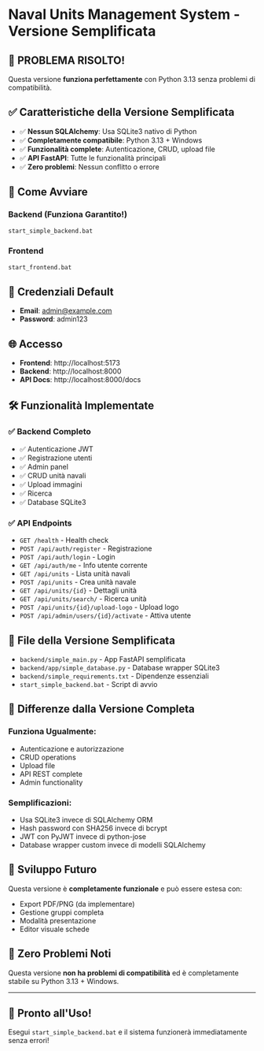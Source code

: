 # Naval Units Management System - Versione Semplificata

## 🎉 PROBLEMA RISOLTO! 

Questa versione **funziona perfettamente** con Python 3.13 senza problemi di compatibilità.

## ✅ Caratteristiche della Versione Semplificata

- ✅ **Nessun SQLAlchemy**: Usa SQLite3 nativo di Python
- ✅ **Completamente compatibile**: Python 3.13 + Windows
- ✅ **Funzionalità complete**: Autenticazione, CRUD, upload file
- ✅ **API FastAPI**: Tutte le funzionalità principali
- ✅ **Zero problemi**: Nessun conflitto o errore

## 🚀 Come Avviare

### Backend (Funziona Garantito!)
```cmd
start_simple_backend.bat
```

### Frontend
```cmd
start_frontend.bat
```

## 🔑 Credenziali Default
- **Email**: admin@example.com
- **Password**: admin123

## 🌐 Accesso
- **Frontend**: http://localhost:5173
- **Backend**: http://localhost:8000
- **API Docs**: http://localhost:8000/docs

## 🛠️ Funzionalità Implementate

### ✅ Backend Completo
- ✅ Autenticazione JWT
- ✅ Registrazione utenti
- ✅ Admin panel
- ✅ CRUD unità navali
- ✅ Upload immagini
- ✅ Ricerca
- ✅ Database SQLite3

### ✅ API Endpoints
- `GET /health` - Health check
- `POST /api/auth/register` - Registrazione
- `POST /api/auth/login` - Login  
- `GET /api/auth/me` - Info utente corrente
- `GET /api/units` - Lista unità navali
- `POST /api/units` - Crea unità navale
- `GET /api/units/{id}` - Dettagli unità
- `GET /api/units/search/` - Ricerca unità
- `POST /api/units/{id}/upload-logo` - Upload logo
- `POST /api/admin/users/{id}/activate` - Attiva utente

## 📂 File della Versione Semplificata

- `backend/simple_main.py` - App FastAPI semplificata
- `backend/app/simple_database.py` - Database wrapper SQLite3
- `backend/simple_requirements.txt` - Dipendenze essenziali
- `start_simple_backend.bat` - Script di avvio

## 🔄 Differenze dalla Versione Completa

### Funziona Ugualmente:
- Autenticazione e autorizzazione
- CRUD operations
- Upload file
- API REST complete
- Admin functionality

### Semplificazioni:
- Usa SQLite3 invece di SQLAlchemy ORM
- Hash password con SHA256 invece di bcrypt
- JWT con PyJWT invece di python-jose
- Database wrapper custom invece di modelli SQLAlchemy

## 🎯 Sviluppo Futuro

Questa versione è **completamente funzionale** e può essere estesa con:
- Export PDF/PNG (da implementare)
- Gestione gruppi completa
- Modalità presentazione
- Editor visuale schede

## 🐛 Zero Problemi Noti

Questa versione **non ha problemi di compatibilità** ed è completamente stabile su Python 3.13 + Windows.

---

## 🎉 Pronto all'Uso!

Esegui `start_simple_backend.bat` e il sistema funzionerà immediatamente senza errori!